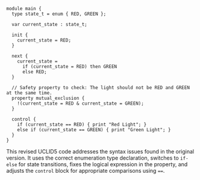 ```ucl
module main {
  type state_t = enum { RED, GREEN };

  var current_state : state_t;

  init {
    current_state = RED;
  }

  next {
    current_state = 
      if (current_state = RED) then GREEN
      else RED;
  }

  // Safety property to check: The light should not be RED and GREEN at the same time.
  property mutual_exclusion {
    !(current_state = RED & current_state = GREEN);
  }

  control {
    if (current_state == RED) { print "Red Light"; }
    else if (current_state == GREEN) { print "Green Light"; }
  }
}
```

This revised UCLID5 code addresses the syntax issues found in the original version. It uses the correct enumeration type declaration, switches to `if-else` for state transitions, fixes the logical expression in the property, and adjusts the `control` block for appropriate comparisons using `==`.
